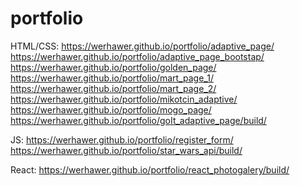 # portfolio

HTML/CSS:
https://werhawer.github.io/portfolio/adaptive_page/
https://werhawer.github.io/portfolio/adaptive_page_bootstap/
https://werhawer.github.io/portfolio/golden_page/
https://werhawer.github.io/portfolio/mart_page_1/
https://werhawer.github.io/portfolio/mart_page_2/
https://werhawer.github.io/portfolio/mikotcin_adaptive/
https://werhawer.github.io/portfolio/mogo_page/
https://werhawer.github.io/portfolio/goIt_adaptive_page/build/

JS:
https://werhawer.github.io/portfolio/register_form/
https://werhawer.github.io/portfolio/star_wars_api/build/

React:
https://werhawer.github.io/portfolio/react_photogalery/build/
